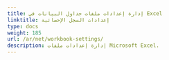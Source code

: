 ```yaml
---
title: إدارة إعدادات ملفات جداول البيانات في Excel
linktitle: إعدادات السجل الإحصائية
type: docs
weight: 185
url: /ar/net/workbook-settings/
description: إدارة إعدادات ملفات Microsoft Excel.
---
```

